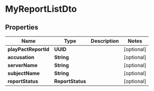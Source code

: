

# MyReportListDto


## Properties

| Name | Type | Description | Notes |
|------------ | ------------- | ------------- | -------------|
|**playPactReportId** | **UUID** |  |  [optional] |
|**accusation** | **String** |  |  [optional] |
|**serverName** | **String** |  |  [optional] |
|**subjectName** | **String** |  |  [optional] |
|**reportStatus** | **ReportStatus** |  |  [optional] |



